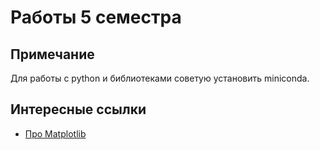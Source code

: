 # Работы 5 семестра

## Примечание

Для работы с python и библиотеками советую установить miniconda.

## Интересные ссылки

- [Про Matplotlib](https://python-course.eu/numerical-programming/histograms-with-matplotlib.php)
